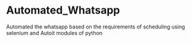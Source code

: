 # Automated_Whatsapp
Automated the whatsapp based on the requirements of scheduling using selenium and Autoit modules of python
